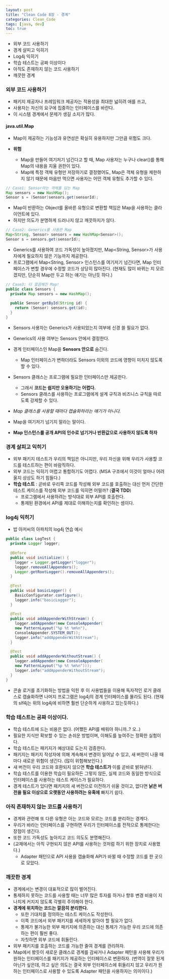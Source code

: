 ```yaml
---
layout: post
title: "Clean Code 8장 - 경계"
categories: Clean_Code
tags: [java, dev]
toc: true
---
```



- 외부 코드 사용하기
- 경계 살피고 익히기
- Log4j 익히기
- 학습 테스트는 공짜 이상이다
- 아직도 존재하지 않는 코드 사용하기
- 깨끗한 경계



### 외부 코드 사용하기

- 패키지 제공자나 프레임워크 제공자는 적용성을 최대한 넓히려 애를 쓰고,
- 사용자는 자신의 요구에 집중하는 인터페이스를 바란다.
- 이 시스템 경계에서 문제가 생길 소지가 많다.



#### java.util.Map

- Map이 제공하는 기능성과 유연성은 확실히 유용하지만 그만큼 위험도 크다.

- **위험**

  - Map을 만들어 여기저기 넘긴다고 할 때, Map 사용자는 누구나 clear()를 통해 Map의 내용을 지울 권한이 있다.
  - Map에 특정 객체 유형만 저장하기로 결정했어도, Map은 객체 유형을 제한하지 않기 때문에 마음만 먹으면 사용자는 어떤 객체 유형도 추가할 수 있다.

  

```java
// Case1: Sensor라는 객체를 담는 Map
Map sensors = new HashMap();
Sensor s = (Sensor)sensors.get(sensorId);
```

- Map이 반환하는 Object를 올바른 유형으로 변환할 책임은 Map을 사용하는 클라이언트에 있다.
- 하지만 의도가 분명하게 드러나지 않고 깨끗하지가 않다.



```java
// Case2: Generics를 사용한 Map
Map<String, Sensor> sensors = new HashMap<Sensor>();
Sensor s = sensors.get(sensorId);
```

- Generics를 사용하여 코드 가독성이 높아졌지만, Map<String, Sensor>가 사용자에게 필요하지 않은 기능까지 제공한다.
- 프로그램에서 Map<String, Sensor> 인스턴스를 여기저기 넘긴다면, Map 인터페이스가 변할 경우에 수정할 코드가 상당히 많아진다. (현재도 많이 바뀌는 지 모르겠지만, 단순히 Map만 두고 하는 얘기는 아닌듯 하다.)



```java
// Case3: 더 깔끔해진 Map!
public class Sensors {
  private Map sensors = new HashMap();
  
  public Sensor getById(String id) {
    return (Sensor) sensors.get(id);
  }
}
```

- Sensors 사용자는 Generics가 사용되었는지 여부에 신경 쓸 필요가 없다.
- Generics의 사용 여부는 Sensors 안에서 결정한다.
- 경계 인터페이스인 Map을 **Sensors 안으로** 숨긴다.
  - Map 인터페이스가 변하더라도 Sensors 이외의 코드에 영향이 미치지 않도록 할 수 있다.
- Sensors 클래스는 프로그램에 필요한 인터페이스만 제공한다.
  - 그래서 **코드는 쉽지만 오용하기는 어렵다.**
  - Sensors 클래스를 사용하는 프로그램에게 설계 규칙과 비즈니스 규칙을 따르도록 강제할 수 있다.
- *Map 클래스를 사용할 때마다 캡슐화하라는 얘기가 아니다.*
- Map을 여기저기 넘기지 말라는 말이다.

- **Map 인스턴스를 공개 API의 인수로 넘기거나 반환값으로 사용하지 않도록 하자**



### 경계 살피고 익히기

- 외부 패키지 테스트가 우리의 책임은 아니지만, 우리 자신을 위해 우리가 사용할 코드를 테스트하는 편이 바람직하다.
- 외부 코드는 익히기 어렵고 통합하기도 어렵다. (MSA 구조에서 이것이 얼마나 어려울지 상상도 하기 힘들다.)
- **학습 테스트** : 곧바로 우리쪽 코드를 작성해 외부 코드를 호출하는 대신 먼저 간단한 테스트 케이스를 작성해 외부 코드를 익히면 어떨까? (**결국 TDD**)
  - 프로그램에서 사용하려는 방식대로 외부 API를 호출한다.
  - 통제된 환경에서 API를 제대로 이해하는지를 확인하는 셈이다.



### log4j 익히기

- 밥 아저씨의 아파치의 log4j 연습 예시

```java
public class LogTest {
  private Logger logger;
  
  @Before
  public void initialize() {
    logger = Logger.getLogger("logger");
    logger.removeAllAppenders();
    Logger.getRootLogger().removeAllAppenders();
  }
  
  @Test
  public void basicLogger() {
    BasicConfigurator.configure();
    logger.info("basicLogger");
  }
  
  @Test
  public void addAppenderWithStream() {
    logger.addAppender(new ConsoleAppender(
    new PatternLayout("%p %t %m%n"),
    ConsoleAppender.SYSTEM_OUT));
    logger.info("addAppenderWithStream");
  }
  
  @Test
  public void addAppenderWithoutStream() {
    logger.addAppender(new ConsoleAppender(
    new PatternLayout("%p %t %m%n")));
    logger.info("addAppenderWithoutStream");
  }
}
```

- 콘솔 로거를 초기화하는 방법을 익힌 후 이 사용법들을 이용해 독자적인 로거 클래스로 캡슐화하면 나머지 프로그램은 log4j의 경계 인터페이스를 몰라도 된다. (현재의 slf4j는 위의 log4j에 비하면 훨씬 단순하게 사용하고 있는듯하다.)



### 학습 테스트는 공짜 이상이다.

- 학습 테스트에 드는 비용은 없다. (어쨌든 API를 배워야 하니까..? 오..)
- 필요한 지식만 확보할 수 있는 손쉬운 방법이며, 이해도를 높여주는 정확한 실험이다.
- 학습 테스트는 패키지가 예상대로 도는지 검증한다.
- 패키지는 패키지 작성자에 의해 계속해서 변경이 일어날 수 있고, 새 버전이 나올 때마다 새로운 위험이 생긴다. (많이 위험해보인다.)
- 새 버전이 우리 코드와 호환되지 않으면 **학습 테스트가** 이를 곧바로 밝혀낸다.
- 학습 테스트를 이용한 학습이 필요하든 그렇지 않든, 실제 코드와 동일한 방식으로 인터페이스를 사용하는 테스트 케이스가 필요하다.
- 경계 테스트가 있다면 패키지의 새 버전으로 이전하기 쉬울 것이고, 없다면 **낡은 버전을 필요 이상으로 오랫동안 사용하려는 유혹에** 빠지기 쉽다.



### 아직 존재하지 않는 코드를 사용하기

- 경계와 관련해 또 다른 유형은 아는 코드와 모르는 코드를 분리하는 경계다.
- 우리가 바라는 인터페이스를 구현하면 우리가 인터페이스를 전적으로 통제한다는 장점이 생긴다.
- 또한 코드 가독성도 높아지고 코드 의도도 분명해진다.
- (교재에서는 아직 구현되지 않은 API를 사용하는 것처럼 하기 위한 장치로 사용했다.)
  - Adapter 패턴으로 API 사용을 캡슐화해 API가 바뀔 때 수정할 코드를 한 곳으로 모았다. 



### 깨끗한 경계

- 경계에서는 변경이 대표적으로 많이 벌어진다.
- 통제하지 못하는 코드를 사용할 때는 너무 많은 투자를 하거나 향후 변경 비용이 지나치게 커지지 않도록 각별히 주의해야 한다.
- **경계에 위치하는 코드는 깔끔히 분리한다.**
  - 또한 기대치를 정의하는 테스트 케이스도 작성한다.
  - 이쪽 코드에서 외부 패키지를 세세하게 알아야 할 필요가 없다.
  - 통제가 불가능한 외부 패키지에 의존하는 대신 통제가 가능한 우리 코드에 의존하는 편이 훨씬 좋다.
  - 자칫하면 외부 코드에 휘둘린다.
- 외부 패키지를 호출하는 코드를 가능한 줄여 경계를 관리하자.
- Map에서 봤듯이 새로운 클래스로 경계를 감싸거나 Adapter 패턴을 사용해 우리가 원하는 인터페이스를 패키지가 제공하는 인터페이스로 변환하자. (번역이 잘못 된게 아닌가 싶은데, 하고 싶은 의도는 결국 외부 인터페이스에 휘둘리지 않고 우리가 원하는 인터페이스로 사용할 수 있도록 Adapter 패턴을 사용하자는 의미이다.)

